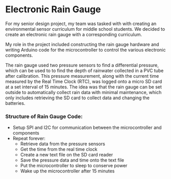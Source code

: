 # Electronic Rain Gauge

For my senior design project, my team was tasked with with creating an environmental sensor curriculum for middle school students. We decided to create an electronic rain gauge with a corresponding curriculum.

My role in the project included constructing the rain gauge hardware and writing Arduino code for the microcontroller to control the various electronic components. 

The rain gauge used two pressure sensors to find a differential pressure, which can be used to to find the depth of rainwater collected in a PVC tube after calibration. This pressure measurement, along with the current time measured by the Real Time Clock (RTC), was logged onto a micro SD card at a set interval of 15 minutes. The idea was that the rain gauge can be set outside to automatically collect rain data with minimal maintenance, which only includes retrieving the SD card to collect data and changing the batteries. 

### Structure of Rain Gauge Code:
- Setup SPI and I2C for communication between the microcontroller and components
- Repeat forever:
  - Retrieve data from the pressure sensors
  - Get the time from the real time clock
  - Create a new text file on the SD card reader
  - Save the pressure data and time onto the text file
  - Put the microcontroller to sleep to conserve power
  - Wake up the microcontroller after 15 minutes

